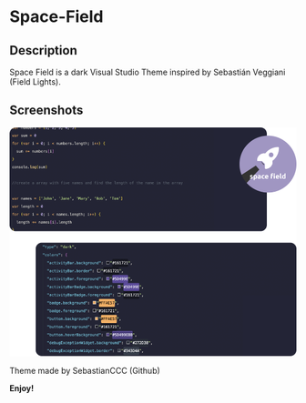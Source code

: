 # Space-Field

## Description

Space Field is a dark Visual Studio Theme inspired by Sebastián Veggiani (Field Lights).

## Screenshots

![](https://github.com/SebastianCCC/Space-Field-Theme/blob/main/assets/screenshots/SpaceField.png)

Theme made by SebastianCCC (Github)

**Enjoy!**
